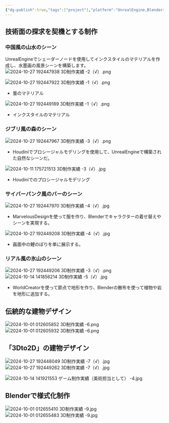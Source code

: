 ```yaml
---
{"dg-publish":true,"tags":["project"],"platform":"UnrealEngine,Blenderなど","dg-note-icon":"2","description":"/","cover":"![](https://github.com/Kairitsuhou/ImageHost/blob/main/Publish%203D%20.png?raw=true)","permalink":"/900.Publish/3D制作実績/","dgPassFrontmatter":true,"noteIcon":"2"}
---
```


## 技術面の探求を契機とする制作
### 中国風の山水のシーン
UnrealEngineでシェーダーノードを使用してインクスタイルのマテリアルを作成し、水墨画の風景シーンを構築します。
![2024-10-27 192447938 3D制作実績 -2（√）.png](/img/user/700.Attachment/2024-10-27%20192447938%203D%E5%88%B6%E4%BD%9C%E5%AE%9F%E7%B8%BE%20-2%EF%BC%88%E2%88%9A%EF%BC%89.png)

![2024-10-27 192447922 3D制作実績 -1（√）.png](/img/user/700.Attachment/2024-10-27%20192447922%203D%E5%88%B6%E4%BD%9C%E5%AE%9F%E7%B8%BE%20-1%EF%BC%88%E2%88%9A%EF%BC%89.png)
- 曇のマテリアル

![2024-10-27 192449189 3D制作実績 -1（√）.png](/img/user/700.Attachment/2024-10-27%20192449189%203D%E5%88%B6%E4%BD%9C%E5%AE%9F%E7%B8%BE%20-1%EF%BC%88%E2%88%9A%EF%BC%89.png)
- インクスタイルのマテリアル

### ジブリ風の森のシーン
![2024-10-27 192447967 3D制作実績 -3（√）.png](/img/user/700.Attachment/2024-10-27%20192447967%203D%E5%88%B6%E4%BD%9C%E5%AE%9F%E7%B8%BE%20-3%EF%BC%88%E2%88%9A%EF%BC%89.png)
- Houdiniでプロシージャルモデリングを使用して、UnrealEngineで構築された自然なシーンだ。

![2024-10-11 175721513 3D制作実績 -3（√）.jpg](/img/user/700.Attachment/2024-10-11%20175721513%203D%E5%88%B6%E4%BD%9C%E5%AE%9F%E7%B8%BE%20-3%EF%BC%88%E2%88%9A%EF%BC%89.jpg)
- Houdiniでのプロシージャルモデリング

### サイバーパンク風のバーのシーン
![2024-10-27 192447970 3D制作実績 -4（√）.jpg](/img/user/700.Attachment/2024-10-27%20192447970%203D%E5%88%B6%E4%BD%9C%E5%AE%9F%E7%B8%BE%20-4%EF%BC%88%E2%88%9A%EF%BC%89.jpg)
- MarvelousDesignを使って服を作り、Blenderでキャラクターの着せ替えやシーンを実現する。

![2024-10-27 192449208 3D制作実績 -4（√）.jpg](/img/user/700.Attachment/2024-10-27%20192449208%203D%E5%88%B6%E4%BD%9C%E5%AE%9F%E7%B8%BE%20-4%EF%BC%88%E2%88%9A%EF%BC%89.jpg)
- 画面中の鯉のぼりを単に展示する。

### リアル風の氷山のシーン
![2024-10-27 192449206 3D制作実績 -3（√）.png](/img/user/700.Attachment/2024-10-27%20192449206%203D%E5%88%B6%E4%BD%9C%E5%AE%9F%E7%B8%BE%20-3%EF%BC%88%E2%88%9A%EF%BC%89.png)
![2024-10-14 141856214 3D制作実績 -5（√）.jpg](/img/user/700.Attachment/2024-10-14%20141856214%203D%E5%88%B6%E4%BD%9C%E5%AE%9F%E7%B8%BE%20-5%EF%BC%88%E2%88%9A%EF%BC%89.jpg)
- WorldCreatorを使って節点で地形を作り、Blenderの散布を使って植物や岩を地形に追加する。

## 伝統的な建物デザイン
![2024-10-01 012605852 3D制作実績 -6.png](/img/user/700.Attachment/2024-10-01%20012605852%203D%E5%88%B6%E4%BD%9C%E5%AE%9F%E7%B8%BE%20-6.png)
![2024-10-01 012605932 3D制作実績 -6.png](/img/user/700.Attachment/2024-10-01%20012605932%203D%E5%88%B6%E4%BD%9C%E5%AE%9F%E7%B8%BE%20-6.png)

## 「3Dto2D」の建物デザイン
![2024-10-27 192448049 3D制作実績 -7（√）.jpg](/img/user/700.Attachment/2024-10-27%20192448049%203D%E5%88%B6%E4%BD%9C%E5%AE%9F%E7%B8%BE%20-7%EF%BC%88%E2%88%9A%EF%BC%89.jpg)
![2024-10-27 192449262 3D制作実績 -7（√）.jpg](/img/user/700.Attachment/2024-10-27%20192449262%203D%E5%88%B6%E4%BD%9C%E5%AE%9F%E7%B8%BE%20-7%EF%BC%88%E2%88%9A%EF%BC%89.jpg)

![2024-10-14 141921553 ゲーム制作実績（美術担当として） -4.jpg](/img/user/700.Attachment/2024-10-14%20141921553%20%E3%82%B2%E3%83%BC%E3%83%A0%E5%88%B6%E4%BD%9C%E5%AE%9F%E7%B8%BE%EF%BC%88%E7%BE%8E%E8%A1%93%E6%8B%85%E5%BD%93%E3%81%A8%E3%81%97%E3%81%A6%EF%BC%89%20-4.jpg)

## Blenderで様式化制作
![2024-10-01 012655410 3D制作実績 -9.jpg](/img/user/700.Attachment/2024-10-01%20012655410%203D%E5%88%B6%E4%BD%9C%E5%AE%9F%E7%B8%BE%20-9.jpg)
![2024-10-01 012655483 3D制作実績 -9.jpg](/img/user/700.Attachment/2024-10-01%20012655483%203D%E5%88%B6%E4%BD%9C%E5%AE%9F%E7%B8%BE%20-9.jpg)